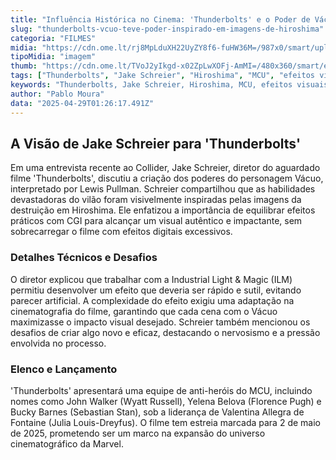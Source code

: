 ```yaml
---
title: "Influência Histórica no Cinema: 'Thunderbolts' e o Poder de Vácuo Inspirado em Hiroshima"
slug: "thunderbolts-vcuo-teve-poder-inspirado-em-imagens-de-hiroshima"
categoria: "FILMES"
midia: "https://cdn.ome.lt/rj8MpLduXH22UyZY8f6-fuHW36M=/987x0/smart/uploads/conteudo/fotos/Design_sem_nome_-_2025-04-28T202042.097.png"
tipoMidia: "imagem"
thumb: "https://cdn.ome.lt/TVoJ2yIkgd-x02ZpLwXOFj-AmMI=/480x360/smart/extras/conteudos/Design_sem_nome_-_2025-04-28T202042.097.png"
tags: ["Thunderbolts", "Jake Schreier", "Hiroshima", "MCU", "efeitos visuais", "Lewis Pullman", "Vácuo", "filme de super-heróis"]
keywords: "Thunderbolts, Jake Schreier, Hiroshima, MCU, efeitos visuais, Lewis Pullman, Vácuo, filme de super-heróis"
author: "Pablo Moura"
data: "2025-04-29T01:26:17.491Z"
---
```


## A Visão de Jake Schreier para 'Thunderbolts'

Em uma entrevista recente ao Collider, Jake Schreier, diretor do aguardado filme 'Thunderbolts', discutiu a criação dos poderes do personagem Vácuo, interpretado por Lewis Pullman. Schreier compartilhou que as habilidades devastadoras do vilão foram visivelmente inspiradas pelas imagens da destruição em Hiroshima. Ele enfatizou a importância de equilibrar efeitos práticos com CGI para alcançar um visual autêntico e impactante, sem sobrecarregar o filme com efeitos digitais excessivos.

### Detalhes Técnicos e Desafios

O diretor explicou que trabalhar com a Industrial Light & Magic (ILM) permitiu desenvolver um efeito que deveria ser rápido e sutil, evitando parecer artificial. A complexidade do efeito exigiu uma adaptação na cinematografia do filme, garantindo que cada cena com o Vácuo maximizasse o impacto visual desejado. Schreier também mencionou os desafios de criar algo novo e eficaz, destacando o nervosismo e a pressão envolvida no processo.

### Elenco e Lançamento

'Thunderbolts' apresentará uma equipe de anti-heróis do MCU, incluindo nomes como John Walker (Wyatt Russell), Yelena Belova (Florence Pugh) e Bucky Barnes (Sebastian Stan), sob a liderança de Valentina Allegra de Fontaine (Julia Louis-Dreyfus). O filme tem estreia marcada para 2 de maio de 2025, prometendo ser um marco na expansão do universo cinematográfico da Marvel.